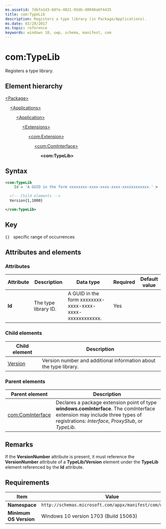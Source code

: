```yaml
---
ms.assetid: 7dbfa1d3-68fe-4021-93db-d8948a6f4435
title: com:TypeLib
description: Registers a type library (in Package/Applications).
ms.date: 03/29/2017
ms.topic: reference
keywords: windows 10, uwp, schema, manifest, com
---
```


# com:TypeLib

Registers a type library.

## Element hierarchy

[\<Package\>](element-package.md)

&nbsp;&nbsp;&nbsp;&nbsp;[\<Applications\>](element-applications.md)

&nbsp;&nbsp;&nbsp;&nbsp; &nbsp;&nbsp;&nbsp;&nbsp;[\<Application\>](element-application.md)

&nbsp;&nbsp;&nbsp;&nbsp; &nbsp;&nbsp;&nbsp;&nbsp; &nbsp;&nbsp;&nbsp;&nbsp;[\<Extensions\>](element-1-extensions.md)

&nbsp;&nbsp;&nbsp;&nbsp; &nbsp;&nbsp;&nbsp;&nbsp; &nbsp;&nbsp;&nbsp;&nbsp; &nbsp;&nbsp;&nbsp;&nbsp;[\<com:Extension\>](element-com-extension.md)

&nbsp;&nbsp;&nbsp;&nbsp; &nbsp;&nbsp;&nbsp;&nbsp; &nbsp;&nbsp;&nbsp;&nbsp; &nbsp;&nbsp;&nbsp;&nbsp; &nbsp;&nbsp;&nbsp;&nbsp;[\<com:ComInterface\>](element-com-cominterface.md)

&nbsp;&nbsp;&nbsp;&nbsp; &nbsp;&nbsp;&nbsp;&nbsp; &nbsp;&nbsp;&nbsp;&nbsp; &nbsp;&nbsp;&nbsp;&nbsp; &nbsp;&nbsp;&nbsp;&nbsp; &nbsp;&nbsp;&nbsp;&nbsp;**\<com:TypeLib\>**

## Syntax

```xml
<com:TypeLib
    Id = 'A GUID in the form xxxxxxxx-xxxx-xxxx-xxxx-xxxxxxxxxxxx.' >

  <!-- Child elements -->
  Version{1,1000}

</com:TypeLib>
```

## Key

`{}`   specific range of occurrences

## Attributes and elements

### Attributes

| Attribute | Description | Data type | Required | Default value |
|-|-|-|-|-|
| **Id** | The type library ID. | A GUID in the form xxxxxxxx-xxxx-xxxx-xxxx-xxxxxxxxxxxx. | Yes |  |

### Child elements

| Child element | Description |
|-|-|
| [Version](element-com-version.md) | Version number and additional information about the type library. |

### Parent elements

| Parent element | Description |
|-|-|
| [com:ComInterface](element-com-cominterface.md) | Declares a package extension point of type **windows.comInterface**. The comInterface extension may include three types of registrations: *Interface*, *ProxyStub*, or *TypeLib*. |

## Remarks

If the **VersionNumber** attribute is present, it must reference the **VersionNumber** attribute of a **TypeLib/Version** element under the **TypeLib** element referenced by the **Id** attribute.

## Requirements

| Item | Value |
|--|--|
| **Namespace** | `http://schemas.microsoft.com/appx/manifest/com/windows10` |
| **Minimum OS Version** | Windows 10 version 1703 (Build 15063) |
